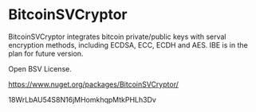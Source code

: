 # BitcoinSVCryptor
BitcoinSVCryptor integrates bitcoin private/public keys with serval encryption methods, including ECDSA, ECC, ECDH and AES. IBE is in the plan for future version.


Open BSV License.

https://www.nuget.org/packages/BitcoinSVCryptor/

18WrLbAU54S8N16jMHomkhqpMtkPHLh3Dv

